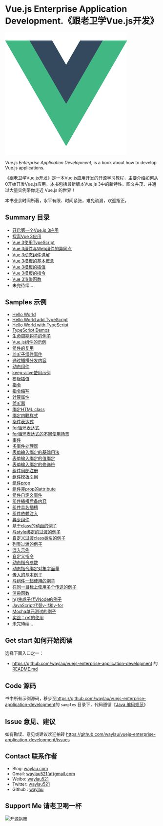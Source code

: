 # Vue.js Enterprise Application Development.《跟老卫学Vue.js开发》

![](images/logo.png)

*Vue.js Enterprise Application Development*, is a book about how to develop Vue.js applications.



《跟老卫学Vue.js开发》是一本Vue.js应用开发的开源学习教程，主要介绍如何从0开始开发Vue.js应用。本书包括最新版本Vue.js 3中的新特性。图文并茂，并通过大量实例带你走近 Vue.js 的世界！

本书业余时间所著，水平有限、时间紧张，难免疏漏，欢迎指正，

## Summary 目录

* [开启第一个Vue.js 3应用](https://developer.huawei.com/consumer/cn/forum/topic/0201493946596180265?fid=23)
* [探索Vue 3应用](https://developer.huawei.com/consumer/cn/forum/topic/0201493947940070266?fid=23)
* [Vue 3使用TypeScript](https://developer.huawei.com/consumer/cn/forum/topic/0202494862427410279?fid=23)
* [Vue 3组件与Web组件的异同点](https://developer.huawei.com/consumer/cn/forum/topic/0202525033799260635?fid=23)
* [Vue 3动态组件详解](https://developer.huawei.com/consumer/cn/forum/topic/0204533696955760004?fid=23)
* [Vue 3模板的基本概念](https://developer.huawei.com/consumer/cn/forum/topic/0204534591566950006?fid=23)
* [Vue 3模板的插值](https://developer.huawei.com/consumer/cn/forum/topic/0204534592593360007?fid=23)
* [Vue 3模板的指令](https://developer.huawei.com/consumer/cn/forum/topic/0203534593037900023?fid=23)
* [Vue 3渲染函数](https://developer.huawei.com/consumer/cn/forum/topic/0202569044433010792?fid=23)
* 未完待续...

## Samples 示例

* [Hello World](samples/hello-world)
* [Hello World add TypeScript](samples/hello-world-add-ts)
* [Hello World with TypeScript](samples/hello-world-with-ts)
* [TypeScript Demos](samples/typescript-demos)
* [生命周期钩子的例子](samples/vue-lifecycle)
* [Vue.js组件的示例](samples/basic-component)
* [组件的复用](samples/basic-component-reusable)
* [监听子组件事件](samples/listen-for-child-component-event)
* [通过插槽分发内容](samples/slot-to-serve-as-distribution-outlets-for-content)
* [动态组件](samples/dynamic-component)
* [keep-alive使用示例](samples/dynamic-component-with-keep-alive)
* [模板插值](samples/template-syntax-interpolation)
* [指令](samples/template-syntax-directive)
* [指令缩写](samples/template-syntax-directive-shorthand)
* [计算属性](samples/computed-basic)
* [侦听器](samples/watch-basic)
* [绑定HTML class](samples/bind-class)
* [绑定内联样式](samples/bind-style)
* [条件表达式](samples/expression-conditional)
* [for循环表达式](samples/expression-for)
* [for循环表达式的不同使用场景](samples/expression-for-scene)
* [事件](samples/event-basic)
* [多事件处理器](samples/event-muti)
* [表单输入绑定的基础用法](samples/form-input-binding)
* [表单输入绑定的值绑定](samples/form-input-binding-value-binding)
* [表单输入绑定的修饰符](samples/form-input-binding-modifier)
* [组件局部注册](samples/component-local-registration)
* [组件模板引用](samples/component-template-ref)
* [组件prop](samples/component-prop)
* [组件非prop的attribute](samples/component-attribute)
* [组件自定义事件](samples/component-custom-event)
* [组件插槽后备内容](samples/component-slot)
* [组件具名插槽](samples/component-slot-named)
* [组件依赖注入](samples/component-provide-inject)
* [异步组件](samples/component-async)
* [基于class的动画的例子](samples/transitions-class)
* [与style绑定的过渡的例子](samples/transitions-style)
* [自定义过渡class类名的例子](samples/transitions-custom-class)
* [列表过渡的例子](samples/transitions-list)
* [混入示例](samples/mixins-basic)
* [自定义指令](samples/directive-custom)
* [动态指令参数](samples/directive-dynamic-argument)
* [动态指令绑定对象字面量](samples/directive-object-literal)
* [传入的基本例子](samples/tteleport-basic)
* [与组件一起使用的例子](samples/teleport-with-component)
* [在同一目标上使用多个传送的例子](samples/teleport-muti)
* [渲染函数](samples/render-function)
* [h()生成子代VNode的例子](samples/render-function-children)
* [JavaScript代替v-if和v-for](samples/render-function-js-if-for)
* [Mocha单元测试的例子](samples/unit-test-mocha)
* [实战：ref的使用](samples/reactivity-ref)
* 未完待续...


## Get start 如何开始阅读

选择下面入口之一：

* <https://github.com/waylau/vuejs-enterprise-application-development> 的 [README.md](https://github.com/waylau/vuejs-enterprise-application-development/blob/master/README.md)



## Code 源码

书中所有示例源码，移步至<https://github.com/waylau/vuejs-enterprise-application-development>的 `samples` 目录下，代码遵循《[Java 编码规范](<http://waylau.com/java-code-conventions>)》

## Issue 意见、建议

如有勘误、意见或建议欢迎拍砖 <https://github.com/waylau/vuejs-enterprise-application-development/issues>

## Contact 联系作者

* Blog: [waylau.com](http://waylau.com)
* Gmail: [waylau521(at)gmail.com](mailto:waylau521@gmail.com)
* Weibo: [waylau521](http://weibo.com/waylau521)
* Twitter: [waylau521](https://twitter.com/waylau521)
* Github : [waylau](https://github.com/waylau)


## Support Me 请老卫喝一杯

![开源捐赠](https://waylau.com/images/showmethemoney-sm.jpg)
